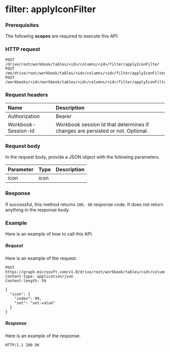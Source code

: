 # filter: applyIconFilter


### Prerequisites
The following **scopes** are required to execute this API: 
### HTTP request
<!-- { "blockType": "ignored" } -->
```http
POST /drive/root/workbook/tables/<id>/columns/<id>/filter/applyIconFilter
POST /me/drive/root/workbook/tables/<id>/columns/<id>/filter/applyIconFilter
POST /workbooks/<id>/workbook/tables/<id>/columns/<id>/filter/applyIconFilter

```
### Request headers
| Name       | Description|
|:---------------|:----------|
| Authorization  | Bearer <code>|
| Workbook-Session-Id  | Workbook session Id that determines if changes are persisted or not. Optional.|

### Request body
In the request body, provide a JSON object with the following parameters.

| Parameter	   | Type	|Description|
|:---------------|:--------|:----------|
|icon|icon||

### Response
If successful, this method returns `200, OK` response code. It does not return anything in the response body.

### Example
Here is an example of how to call this API.
##### Request
Here is an example of the request.
<!-- {
  "blockType": "request",
  "name": "filter_applyiconfilter"
}-->
```http
POST https://graph.microsoft.com/v1.0/drive/root/workbook/tables/<id>/columns/<id>/filter/applyIconFilter
Content-type: application/json
Content-length: 59

{
  "icon": {
    "index": 99,
    "set": "set-value"
  }
}
```

##### Response
Here is an example of the response. 
<!-- {
  "blockType": "response",
  "truncated": true,
  "@odata.type": "microsoft.graph.None"
} -->
```http
HTTP/1.1 200 OK
```

<!-- uuid: 8fcb5dbc-d5aa-4681-8e31-b001d5168d79
2015-10-25 14:57:30 UTC -->
<!-- {
  "type": "#page.annotation",
  "description": "filter: applyIconFilter",
  "keywords": "",
  "section": "documentation",
  "tocPath": ""
}-->